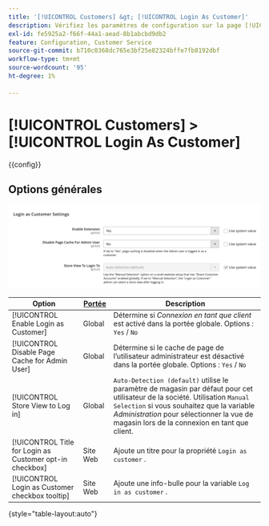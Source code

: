 ```yaml
---
title: '[!UICONTROL Customers] &gt; [!UICONTROL Login As Customer]'
description: Vérifiez les paramètres de configuration sur la page [!UICONTROL Customers] &gt; [!UICONTROL Login As Customer] de l’administrateur Commerce.
exl-id: fe5925a2-f66f-44a1-aead-8b1abcbd9db2
feature: Configuration, Customer Service
source-git-commit: b710c0368dc765e3bf25e82324bffe7fb8192dbf
workflow-type: tm+mt
source-wordcount: '95'
ht-degree: 1%

---
```


# [!UICONTROL Customers] > [!UICONTROL Login As Customer]

{{config}}

## Options générales

![Connexion en tant que client - Options générales](./assets/login-as-customer.png)<!-- zoom -->

<!-- [Login As Customer - General Options](https://docs.magento.com/user-guide/customers/login-as-customer.html#enable-the-feature) -->

| Option | [Portée](../../getting-started/websites-stores-views.md#scope-settings) | Description |
|-- | -- | -- |
| [!UICONTROL Enable Login as Customer] | Global | Détermine si _Connexion en tant que client_ est activé dans la portée globale. Options : `Yes` / `No` |
| [!UICONTROL Disable Page Cache for Admin User] | Global | Détermine si le cache de page de l’utilisateur administrateur est désactivé dans la portée globale. Options : `Yes` / `No` |
| [!UICONTROL Store View to Log in] | Global | `Auto-Detection (default)` utilise le paramètre de magasin par défaut pour cet utilisateur de la société. Utilisation `Manual Selection` si vous souhaitez que la variable _Administration_ pour sélectionner la vue de magasin lors de la connexion en tant que client. |
| [!UICONTROL Title for Login as Customer opt-in checkbox] | Site Web | Ajoute un titre pour la propriété `Login as customer` . |
| [!UICONTROL Login as Customer checkbox tooltip] | Site Web | Ajoute une info-bulle pour la variable `Log in as customer` . |

{style="table-layout:auto"}
